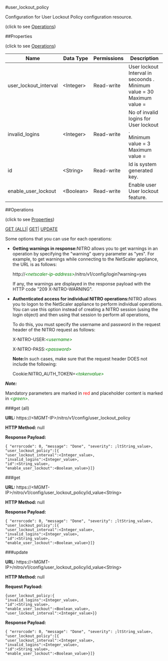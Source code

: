 #user_lockout_policy



Configuration for User Lockout Policy configuration resource.

<span>(click to see [Operations](#operations))</span>



##Properties 

<span>(click to see [Operations](#operations))</span>





<table><thead><tr><th>Name</th><th>Data Type</th><th>Permissions</th><th>Description</th></tr></thead><tbody><tr><td>user_lockout_interval</td><td>&lt;Integer></td><td>Read-write</td><td>User lockout Interval in secoonds .<br>Minimum value = 30<br>Maximum value =</td></tr><tr><td>invalid_logins</td><td>&lt;Integer></td><td>Read-write</td><td>No of invalid logins for User lockout .<br>Minimum value = 3<br>Maximum value =</td></tr><tr><td>id</td><td>&lt;String></td><td>Read-write</td><td>Id is system generated key.</td></tr><tr><td>enable_user_lockout</td><td>&lt;Boolean></td><td>Read-write</td><td>Enable user User lockout feature.</td></tr></tbody></table>

##Operations 

<span>(click to see [Properties](#properties))</span>





[GET (ALL)](#get-all)| [GET](#get)| [UPDATE](#update)





Some options that you can use for each operations:

<ul><li><p><b>Getting warnings in response:</b>NITRO allows you to get warnings in an operation by specifying the "warning" query parameter as "yes". For example, to get warnings while connecting to the NetScaler appliance, the URL is as follows:</p><p>http://<span style="color:green;font-style:italic;">&lt;netscaler-ip-address&gt;</span>/nitro/v1/config/login?warning=yes</p><p>If any, the warnings are displayed in the response payload with the HTTP code "209 X-NITRO-WARNING".</p></li><li><p><b>Authenticated access for individual NITRO operations:</b>NITRO allows you to logon to the NetScaler appliance to perform individual operations. You can use this option instead of creating a NITRO session (using the login object) and then using that session to perform all operations,</p><p>To do this, you must specify the username and password in the request header of the NITRO request as follows:</p><p>X-NITRO-USER:<span style="color:green;font-style:italic;">&lt;username&gt;</span></p><p>X-NITRO-PASS:<span style="color:green;font-style:italic;">&lt;password&gt;</span></p><p><b>Note:</b>In such cases, make sure that the request header DOES not include the following:</p><p>Cookie:NITRO_AUTH_TOKEN=<span style="color:green;font-style:italic;">&lt;tokenvalue&gt;</span></p></li></ul>







***Note:*** 

Mandatory parameters are marked in <span style="color:#FF0000;">red</span> and placeholder content is marked in <span style="color:green;font-style:italic">&lt;green&gt;</span>.



###get (all)







<b>URL: </b>https://&lt;MGMT-IP&gt;/nitro/v1/config/user_lockout_policy

<b>HTTP Method: </b>null

<b>Response Payload: </b>
```
{ "errorcode": 0, "message": "Done", "severity": ;ltString_value>, "user_lockout_policy":[{
"user_lockout_interval":<Integer_value>,
"invalid_logins":<Integer_value>,
"id":<String_value>,
"enable_user_lockout":<Boolean_value>}]}
```







###get







<b>URL: </b>https://&lt;MGMT-IP&gt;/nitro/v1/config/user_lockout_policy/id_value&lt;String&gt;

<b>HTTP Method: </b>null

<b>Response Payload: </b>
```
{ "errorcode": 0, "message": "Done", "severity": ;ltString_value>, "user_lockout_policy":[{
"user_lockout_interval":<Integer_value>,
"invalid_logins":<Integer_value>,
"id":<String_value>,
"enable_user_lockout":<Boolean_value>}]}
```







###update







<b>URL: </b>https://&lt;MGMT-IP&gt;/nitro/v1/config/user_lockout_policy/id_value&lt;String&gt;

<b>HTTP Method: </b>null

<b>Request Payload: </b>
```
{user_lockout_policy:{
"invalid_logins":<Integer_value>,
"id":<String_value>,
"enable_user_lockout":<Boolean_value>,
"user_lockout_interval":<Integer_value>}}
```

<b>Response Payload: </b>
```
{ "errorcode": 0, "message": "Done", "severity": ;ltString_value>, "user_lockout_policy":[{
"user_lockout_interval":<Integer_value>,
"invalid_logins":<Integer_value>,
"id":<String_value>,
"enable_user_lockout":<Boolean_value>}]}
```







